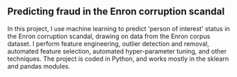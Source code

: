 ## Predicting fraud in the Enron corruption scandal

In this project, I use machine learning to predict 'person of interest' status in the Enron corruption scandal, drawing on data from the Enron corpus dataset. I perform feature engineering, outlier detection and removal, automated feature selection, automated hyper-parameter tuning, and other techniques. The project is coded in Python, and works mostly in the sklearn and pandas modules.